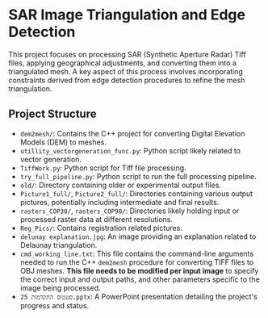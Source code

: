 # SAR Image Triangulation and Edge Detection

This project focuses on processing SAR (Synthetic Aperture Radar) Tiff files, applying geographical adjustments, and converting them into a triangulated mesh. A key aspect of this process involves incorporating constraints derived from edge detection procedures to refine the mesh triangulation.

## Project Structure

- `dem2mesh/`: Contains the C++ project for converting Digital Elevation Models (DEM) to meshes.
- `utillity_vectorgeneration_func.py`: Python script likely related to vector generation.
- `TiffWork.py`: Python script for Tiff file processing.
- `try_full_pipeline.py`: Python script to run the full processing pipeline.
- `old/`: Directory containing older or experimental output files.
- `Picture1_full/`, `Picture2_full/`: Directories containing various output pictures, potentially including intermediate and final results.
- `rasters_COP30/`, `rasters_COP90/`: Directories likely holding input or processed raster data at different resolutions.
- `Reg_Pics/`: Contains registration related pictures.
- `delunay explanation.jpg`: An image providing an explanation related to Delaunay triangulation.
- `cmd_working_line.txt`: This file contains the command-line arguments needed to run the C++ `dem2mesh` procedure for converting TIFF files to OBJ meshes. **This file needs to be modified per input image** to specify the correct input and output paths, and other parameters specific to the image being processed.
- `סטטוס התקדמות 25.pptx`: A PowerPoint presentation detailing the project's progress and status.


